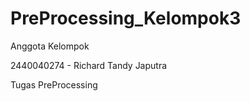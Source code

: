 # PreProcessing_Kelompok3

Anggota Kelompok

2440040274 - Richard Tandy Japutra

Tugas PreProcessing
